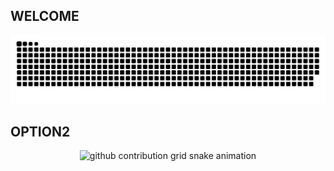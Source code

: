 ## WELCOME
![snake gif](https://github.com/JustJaas/profile/blob/output/github-contribution-grid-snake.svg)

## OPTION2
<div align="center">
<picture>
  <source media="(prefers-color-scheme: dark)" srcset="https://raw.githubusercontent.com/your_profile_name/your_repository_name/output/github-contribution-grid-snake-dark.svg">
  <source media="(prefers-color-scheme: light)" srcset="https://raw.githubusercontent.com/your_profile_name/your_repository_name/output/github-contribution-grid-snake.svg">
  <img alt="github contribution grid snake animation" src="https://raw.githubusercontent.com/your_profile_name/your_repository_name/output/github-contribution-grid-snake.svg">
</picture>
</div>

